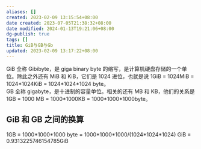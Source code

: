 ```yaml
---
aliases: []
created: 2023-02-09 13:15:54+08:00
date created: 2023-07-05T21:38:32+08:00
date modified: 2024-01-13T19:21:06+08:00
dg-publish: true
tags: []
title: GiB与GB与Gb
updated: 2023-02-09 13:17:22+08:00
---
```


GiB 全称 Gibibyte，是 giga binary byte 的缩写，是计算机硬盘存储的一个单位。除此之外还有 MiB 和 KiB，它们是 1024 进位，也就是说 1GiB = 1024MiB = 1024\*1024KiB = 1024\*1024\*1024 byte。  
GB 全称 gigabyte，是十进制的容量单位。相关的还有 MB 和 KB，他们的关系是 1GB = 1000 MB = 1000\*1000KB = 1000\*1000\*1000byte。
## GiB 和 GB 之间的换算
1GB = 1000\*1000\*1000 byte = 1000\*1000\*1000/(1024\*1024\*1024) GiB = 0.9313225746154785GiB